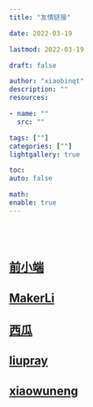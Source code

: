 ```yaml
---
title: "友情链接"

date: 2022-03-19

lastmod: 2022-03-19

draft: false

author: "xiaobinqt"
description: ""
resources:

- name: ""
  src: ""

tags: [""]
categories: [""]
lightgallery: true

toc:
auto: false

math:
enable: true
---
```


<br><br>

## [前小端](https://www.qianxiaoduan.com/)

## [MakerLi](https://www.lihuanting.com/)

## [西瓜](https://liuqian0716.github.io/)

## [liupray](http://liupray.com/)

## [xiaowuneng](https://xiaowuneng.github.io/)


